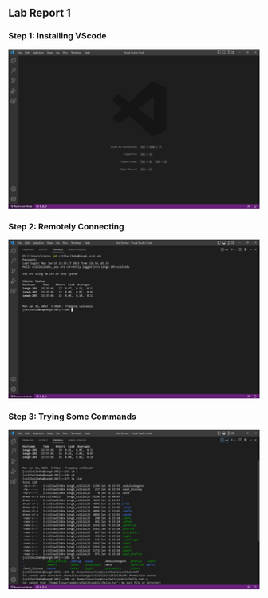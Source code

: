 ## Lab Report 1
### Step 1: Installing VScode
![Image](lab-report-1-image-1.png)
### Step 2: Remotely Connecting
![Image](lab-report-1-image-2.png)
### Step 3: Trying Some Commands
![Image](lab-report-1-image-3.png)

